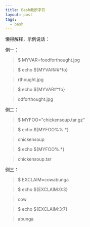 ```yaml
---
title: Bash截断字符
layout: post
tags:
  - bash
---
```


懒得解释，示例说话：

例一：

> $ MYVAR=foodforthought.jpg

> $ echo ${MYVAR##\*fo}

> rthought.jpg

> $ echo ${MYVAR#\*fo}

> odforthought.jpg

例二：

> $ MYFOO="chickensoup.tar.gz"

> $ echo ${MYFOO%%.\*}

> chickensoup

> $ echo ${MYFOO%.\*}

> chickensoup.tar

例三：

> $ EXCLAIM=cowabunga

> $ echo ${EXCLAIM:0:3}

> cow

> $ echo ${EXCLAIM:3:7}

> abunga

